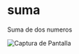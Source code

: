 # suma
Suma de dos numeros

![Captura de Pantalla](https://raw.githubusercontent.com/RicardoValladares/Impresora_de_Ticket/main/ticket.png)
